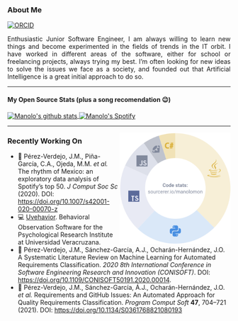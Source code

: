 ### About Me

[![ORCID](https://img.shields.io/badge/-J%20Manuel%20Perez-A6CE39?style=flat-square&logo=orcid&logoColor=white)](https://orcid.org/0000-0002-3398-2632)

<div style="text-align: justify">
Enthusiastic Junior Software Engineer, I am always willing to learn new things and become experimented  in the fields of trends in the IT orbit. I have worked in different areas of the software, either for school or freelancing projects, always trying my best. I’m often looking for new ideas to solve the issues we face as a society, and founded out that Artificial Intelligence is a great initial approach to do so.
</div>

---

#### My Open Source Stats (plus a song recomendation 😉)

<a href="https://github.com/anuraghazra/github-readme-stats">
  <img align="center" src="https://github-readme-stats.anuraghazra1.vercel.app/api?username=Manolomon&show_icons=true&hide_border=true" alt="Manolo's github stats" />
</a>
<a href="https://open.spotify.com/user/12145868783?si=1WwCIyFbS7m7UJc3Q1kG2Q">
  <img align="center" src="https://spotify-widget-eight.vercel.app/api/main" alt="Manolo's Spotify"/>
</a>

---

<a href="https://sourcerer.io/manolomon">
  <img align='right' width="250" src="https://raw.githubusercontent.com/Manolomon/Manolomon/master/sample/codestats.svg"/>
</a>
 
### Recently Working On

* :page_facing_up: Pérez-Verdejo, J.M., Piña-García, C.A., Ojeda, M.M. _et al._ The rhythm of Mexico: an exploratory data analysis of Spotify’s top 50. _J Comput Soc Sc_ (2020). DOI: https://doi.org/10.1007/s42001-020-00070-z
* :computer: [Uvehavior](https://github.com/Manolomon/uvehavior). Behavioral Observation Software for the Psychological Research Institute at Universidad Veracruzana.
* :page_facing_up: Pérez-Verdejo, J.M., Sánchez-García, A.J., Ocharán-Hernández, J.O. A Systematic Literature Review on Machine Learning for Automated Requirements Classification. _2020 8th International Conference in Software Engineering Research and Innovation (CONISOFT)_. DOI: https://doi.org/10.1109/CONISOFT50191.2020.00014.
* :page_facing_up: Pérez-Verdejo, J.M., Sánchez-García, Á.J., Ocharán-Hernández, J.O. _et al._ Requirements and GitHub Issues: An Automated Approach for Quality Requirements Classification. _Program Comput Soft_ **47**, 704–721 (2021). DOI: https://doi.org/10.1134/S0361768821080193
